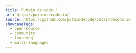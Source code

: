 ```yaml
---
title: Putain de code !
url: http://putaindecode.io/
source: https://github.com/putaindecode/putaindecode.io
showcaseTags:
  - open-source
  - community
  - learning
  - multi-languages
---
```

